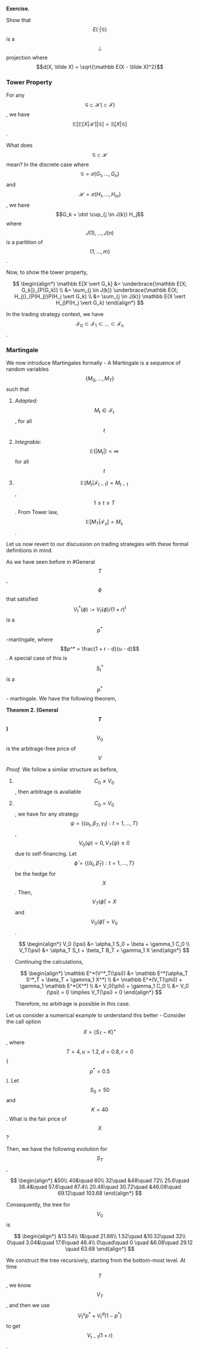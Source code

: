 **Exercise.**

 Show that $$E( \cdot \vert \mathcal G)$$ is a $$\perp$$ projection where $$d(X, \tilde X) = \sqrt{\mathbb E(X - \tilde X)^2}$$ 

### Tower Property

For any $$\mathcal G \subset \mathcal H ( \subset \mathcal F)$$, we have $$\mathbb E[\mathbb E[X \vert \mathcal H] \vert \mathcal G] = \mathbb E[X \vert \mathcal G]$$.

What does $$\mathcal G \subset \mathcal H$$ mean? In the discrete case where $$\mathcal G = \sigma(G_1, \dots, G_n)$$ and $$\mathcal H = \sigma(H_1, \dots, H_m)$$, we have $$G_k = \dot \cup_{j \in J(k)} H_j$$ where $$J(1),\dots, J(n)$$ is a partition of $$\{1, \dots, m\}$$. 

Now, to show the tower property,

$$
\begin{align*}
\mathbb E[X \vert G_k] &= \underbrace{\mathbb E[X; G_k]}_{P(G_k)} \\
&= \sum_{j \in J(k)} \underbrace{\mathbb E(X; H_j)}_{P(H_j)}P(H_j \vert G_k) \\
&= \sum_{j \in J(k)} \mathbb E(X \vert H_j)P(H_j \vert G_k)
\end{align*}
$$

   In the trading strategy context, we have $$\mathcal F_0 \subset \mathcal F_1 \subset \dots \subset \mathcal F_n$$. 

### Martingale

We now introduce Martingales formally - A Martingale is a sequence of random variables $$\{M_0, \dots, M_T\}$$ such that 

1. *Adapted:* $$M_t \in \mathcal F_t$$, for all $$t$$

2. *Integrable:* $$\mathbb E(\vert M_t\vert) < \infty$$ for all $$t$$

3. $$\mathbb E(M_t \vert \mathcal F_{t - 1}) = M_{t - 1}$$, $$1 \leq t \leq T$$. From Tower law, $$\mathbb E[M_T \vert \mathcal F_s] = M_s$$.

Let us now revert to our discussion on trading strategies with these formal definitions in mind. 

As we have seen before in #General $$T$$, $$\phi$$ that satisfied $$V_t^*(\phi) := V_t(\phi)/(1 + r)^t$$ is a $$p^*$$-martingale, where $$p^* = \frac{1 + r - d}{u - d}$$.  A special case of this is $$S^*_t$$ is a $$p^*$$- martingale.  We have the following theorem,

**Theorem 2. (General $$T$$)** $$V_0$$ is the arbitrage-free price of $$V$$

*Proof.* We follow a similar structure as before,

1. $$C_0 \neq V_0$$, then arbitrage is available

2. $$C_0 = V_0$$, we have for any strategy $$\psi = \{(\alpha_t, \beta_T, \gamma_1): t = 1, \dots, T\}$$, $$V_0(\psi) = 0, V_T(\psi) \geq 0$$ due to self-financing. Let $$\bar \phi = \{(\bar \alpha_t, \bar \beta_T): t = 1, \dots, T\}$$ be the hedge for $$X$$. Then, $$V_T(\bar \phi) = X$$ and $$V_0(\bar \phi) = V_0$$. 
   
   $$
   \begin{align*}
V_0 (\psi) &= \alpha_1 S_0 + \beta + \gamma_1 C_0 \\
V_T(\psi) &= \alpha_T S_t + \beta_T B_T + \gamma_1 X  
\end{align*}
   $$
   
   Continuing the calculations,
   
   $$
   \begin{align*}
\mathbb E^*(V^*_T(\psi)) &= \mathbb E^*(\alpha_T S^*_T + \beta_T + \gamma_1 X^*) \\
&= \mathbb E^*(V_T(\phi)) + \gamma_1 \mathbb E^*(X^*) \\
&= V_0(\phi) + \gamma_1 C_0 \\
&= V_0 (\psi) = 0 \implies V_T(\psi) = 0
\end{align*}
   $$
   
   Therefore, no arbitrage is possible in this case.

Let us consider a numerical example to understand this better - Consider the call option $$X = (S_T - K)^+$$, where $$T = 4, u = 1.2, d = 0.8, r = 0$$ ($$p^* = 0.5$$). Let $$S_0 = 50$$ and $$K = 40$$.  What is the fair price of $$X$$?

Then, we have the following evolution for $$S_T$$,

$$
\begin{align*}
&50\\
40&\quad 60\\
32\quad &48\quad 72\\
25.6\quad 38.4&\quad 57.6\quad 87.4\\
20.48\quad 30.72\quad &46.08\quad 69.12\quad 103.68
\end{align*}
$$

Consequently, the tree for $$V_0$$ is

$$
\begin{align*}
&13.54\\
1&\quad 21.66\\
1.52\quad &10.32\quad 32\\
0\quad 3.04&\quad 17.6\quad 46.4\\
0\quad\quad 0 \quad &6.08\quad 29.12 \quad 63.68
\end{align*}
$$

We construct the tree recursively, starting from the bottom-most level.  At time $$T$$, we know $$V_T$$, and then we use $$V_t^u p^* + V_t^d(1 - p^*)$$ to get $$V_{t - 1}(1 + r)$$.
